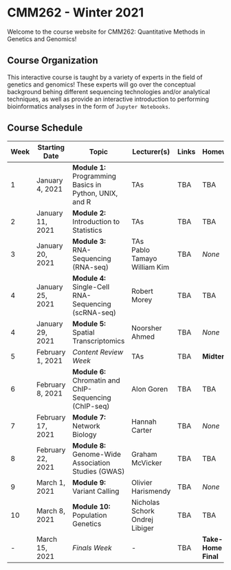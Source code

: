 # CMM262 - Winter 2021

Welcome to the course website for CMM262: Quantitative Methods in Genetics and Genomics! 

## Course Organization

This interactive course is taught by a variety of experts in the field of genetics and genomics! These experts will go over the conceptual background behing different sequencing technologies and/or analytical techniques, as well as provide an interactive introduction to performing bioinformatics analyses in the form of `Jupyter Notebooks`. 

## Course Schedule 

| Week | Starting Date     | Topic                                                   | Lecturer(s)                        | Links | Homework            |
|------|-------------------|---------------------------------------------------------|------------------------------------|-------|---------------------|
| 1    | January 4, 2021   | **Module 1:** Programming Basics in Python, UNIX, and R | TAs                                | TBA   | TBA                 |
| 2    | January 11, 2021  | **Module 2:** Introduction to Statistics                | TAs                                | TBA   | TBA                 |
| 3    | January 20, 2021  | **Module 3:** RNA-Sequencing (RNA-seq)                  | TAs<br>Pablo Tamayo<br>William Kim | TBA   | *None*              |
| 4    | January 25, 2021  | **Module 4:** Single-Cell RNA-Sequencing (scRNA-seq)    | Robert Morey                       | TBA   | TBA                 |
| 4    | January 29, 2021  | **Module 5:** Spatial Transcriptomics                   | Noorsher Ahmed                     | TBA   | *None*              |
| 5    | February 1, 2021  | <i>Content Review Week</i>                              | TAs                                | TBA   | **Midterm**         |
| 6    | February 8, 2021  | **Module 6:** Chromatin and ChIP-Sequencing (ChIP-seq)  | Alon Goren                         | TBA   | TBA                 |
| 7    | February 17, 2021 | **Module 7:** Network Biology                           | Hannah Carter                      | TBA   | *None*              |
| 8    | February 22, 2021 | **Module 8:** Genome-Wide Association Studies (GWAS)    | Graham McVicker                    | TBA   | TBA                 |
| 9    | March 1, 2021     | **Module 9:** Variant Calling                           | Olivier Harismendy                 | TBA   | *None*              |
| 10   | March 8, 2021     | **Module 10:** Population Genetics                      | Nicholas Schork<br>Ondrej Libiger  | TBA   | TBA                 |
| -    | March 15, 2021    | <i>Finals Week</i>                                      | -                                  | TBA   | **Take-Home Final** |
